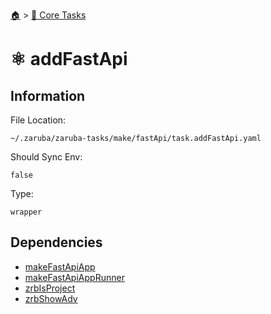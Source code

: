 <!--startTocHeader-->
[🏠](../README.md) > [🥝 Core Tasks](README.md)
# ⚛️ addFastApi
<!--endTocHeader-->

## Information

File Location:

    ~/.zaruba/zaruba-tasks/make/fastApi/task.addFastApi.yaml

Should Sync Env:

    false

Type:

    wrapper


## Dependencies

* [makeFastApiApp](make-fast-api-app.md)
* [makeFastApiAppRunner](make-fast-api-app-runner.md)
* [zrbIsProject](zrb-is-project.md)
* [zrbShowAdv](zrb-show-adv.md)